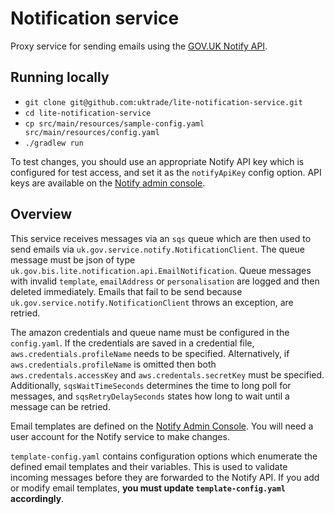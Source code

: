 # Notification service

Proxy service for sending emails using the [GOV.UK Notify API](https://www.notifications.service.gov.uk).

## Running locally

* `git clone git@github.com:uktrade/lite-notification-service.git`
* `cd lite-notification-service`
* `cp src/main/resources/sample-config.yaml src/main/resources/config.yaml`
* `./gradlew run`

To test changes, you should use an appropriate Notify API key which is configured for test access, and set it as the `notifyApiKey`
config option. API keys are available on the [Notify admin console](https://www.notifications.service.gov.uk/services/f3d8fb42-a34b-4d85-8ac2-a62006a197dc/api/keys).

## Overview

This service receives messages via an `sqs` queue which are then used to send emails via `uk.gov.service.notify.NotificationClient`.
The queue message must be json of type `uk.gov.bis.lite.notification.api.EmailNotification`.
Queue messages with invalid `template`, `emailAddress` or `personalisation` are logged and then deleted immediately.
Emails that fail to be send because `uk.gov.service.notify.NotificationClient` throws an exception, are retried.

The amazon credentials and queue name must be configured in the `config.yaml`.
If the credentials are saved in a credential file, `aws.credentials.profileName` needs to be specified. Alternatively, if `aws.credentials.profileName` is omitted then both `aws.credentals.accessKey` and `aws.credentals.secretKey` must be specified.
Additionally, `sqsWaitTimeSeconds` determines the time to long poll for messages, and `sqsRetryDelaySeconds` states how long to wait until a message can be retried. 

Email templates are defined on the [Notify Admin Console](https://www.notifications.service.gov.uk/services/f3d8fb42-a34b-4d85-8ac2-a62006a197dc/templates).
You will need a user account for the Notify service to make changes.

`template-config.yaml` contains configuration options which enumerate the defined email templates and their variables.
This is used to validate incoming messages before they are forwarded to the Notify API. If you add or modify
email templates, **you must update `template-config.yaml` accordingly**.
